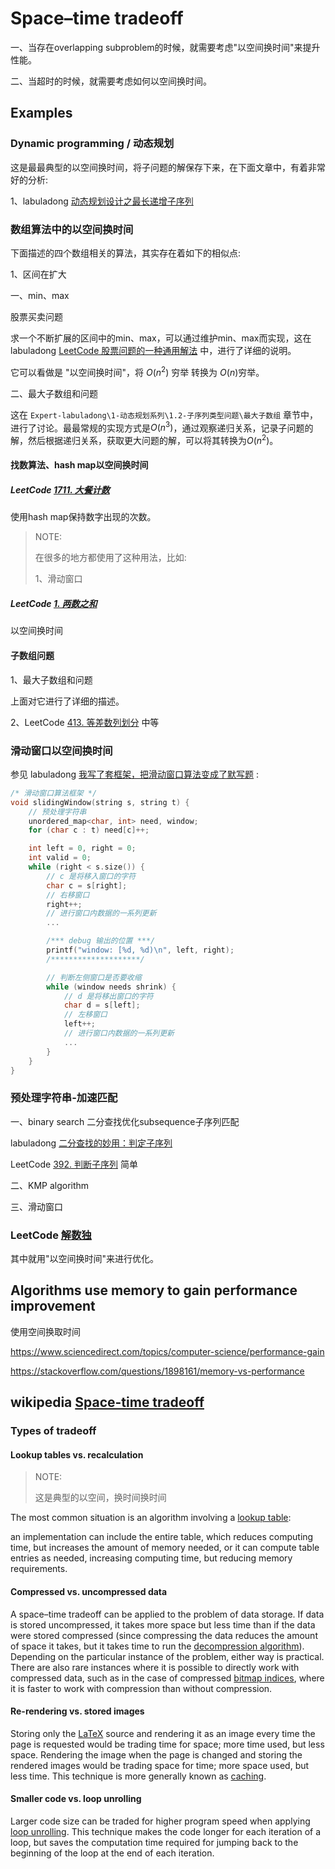 # Space–time tradeoff

一、当存在overlapping subproblem的时候，就需要考虑"以空间换时间"来提升性能。

二、当超时的时候，就需要考虑如何以空间换时间。

## Examples

### Dynamic programming / 动态规划

这是最最典型的以空间换时间，将子问题的解保存下来，在下面文章中，有着非常好的分析: 

1、labuladong [动态规划设计之最长递增子序列](https://mp.weixin.qq.com/s/02o_OPgePjaz3dXnw9TA1w)



### 数组算法中的以空间换时间

下面描述的四个数组相关的算法，其实存在着如下的相似点:

1、区间在扩大



一、min、max

股票买卖问题

求一个不断扩展的区间中的min、max，可以通过维护min、max而实现，这在 labuladong [LeetCode 股票问题的一种通用解法](https://mp.weixin.qq.com/s/TrN7mMdLEPCmT5mOXzgP5A) 中，进行了详细的说明。

它可以看做是 "以空间换时间"，将 $O(n^2)$​ 穷举 转换为 $O(n)$​ 穷举。



二、最大子数组和问题

这在 `Expert-labuladong\1-动态规划系列\1.2-子序列类型问题\最大子数组` 章节中，进行了讨论。最最常规的实现方式是$O(n^3)$，通过观察递归关系，记录子问题的解，然后根据递归关系，获取更大问题的解，可以将其转换为$O(n^2)$​。

#### 找数算法、hash map以空间换时间

##### LeetCode [1711. 大餐计数](https://leetcode-cn.com/problems/count-good-meals/)

使用hash map保持数字出现的次数。

> NOTE: 
>
> 在很多的地方都使用了这种用法，比如:
>
> 1、滑动窗口

##### LeetCode  [1. 两数之和](https://leetcode-cn.com/problems/two-sum/)

以空间换时间



#### 子数组问题

1、最大子数组和问题

上面对它进行了详细的描述。

2、LeetCode [413. 等差数列划分](https://leetcode-cn.com/problems/arithmetic-slices/) 中等



### 滑动窗口以空间换时间

参见 labuladong [我写了套框架，把滑动窗口算法变成了默写题](https://mp.weixin.qq.com/s/ioKXTMZufDECBUwRRp3zaA) :

```C++
/* 滑动窗口算法框架 */
void slidingWindow(string s, string t) {
    // 预处理字符串
    unordered_map<char, int> need, window;
    for (char c : t) need[c]++;

    int left = 0, right = 0;
    int valid = 0; 
    while (right < s.size()) {
        // c 是将移入窗口的字符
        char c = s[right];
        // 右移窗口
        right++;
        // 进行窗口内数据的一系列更新
        ...

        /*** debug 输出的位置 ***/
        printf("window: [%d, %d)\n", left, right);
        /********************/

        // 判断左侧窗口是否要收缩
        while (window needs shrink) {
            // d 是将移出窗口的字符
            char d = s[left];
            // 左移窗口
            left++;
            // 进行窗口内数据的一系列更新
            ...
        }
    }
}
```





### 预处理字符串-加速匹配

一、binary search 二分查找优化subsequence子序列匹配

labuladong [二分查找的妙用：判定子序列](https://mp.weixin.qq.com/s/hWi2hTrQewL_YKioGkXQJg)

LeetCode [392. 判断子序列](https://leetcode-cn.com/problems/is-subsequence/) 简单



二、KMP algorithm



三、滑动窗口



### LeetCode [解数独](https://leetcode-cn.com/problems/sudoku-solver/solution/jie-shu-du-by-leetcode-solution/)

其中就用"以空间换时间"来进行优化。



## Algorithms use memory to gain performance improvement

使用空间换取时间

https://www.sciencedirect.com/topics/computer-science/performance-gain

https://stackoverflow.com/questions/1898161/memory-vs-performance



## wikipedia [Space-time tradeoff](https://infogalactic.com/info/Space%E2%80%93time_tradeoff)



### Types of tradeoff

#### Lookup tables vs. recalculation

> NOTE: 
>
> 这是典型的以空间，换时间换时间

The most common situation is an algorithm involving a [lookup table](https://infogalactic.com/info/Lookup_table): 

an implementation can include the entire table, which reduces computing time, but increases the amount of memory needed, or it can compute table entries as needed, increasing computing time, but reducing memory requirements.

#### Compressed vs. uncompressed data

A space–time tradeoff can be applied to the problem of data storage. If data is stored uncompressed, it takes more space but less time than if the data were stored compressed (since compressing the data reduces the amount of space it takes, but it takes time to run the [decompression algorithm](https://infogalactic.com/info/Data_compression)). Depending on the particular instance of the problem, either way is practical. There are also rare instances where it is possible to directly work with compressed data, such as in the case of compressed [bitmap indices](https://infogalactic.com/info/Bitmap_index), where it is faster to work with compression than without compression.



#### Re-rendering vs. stored images

Storing only the [LaTeX](https://infogalactic.com/info/LaTeX) source and rendering it as an image every time the page is requested would be trading time for space; more time used, but less space. Rendering the image when the page is changed and storing the rendered images would be trading space for time; more space used, but less time. This technique is more generally known as [caching](https://infogalactic.com/info/Cache_(computing)).



#### Smaller code vs. loop unrolling

Larger code size can be traded for higher program speed when applying [loop unrolling](https://infogalactic.com/info/Loop_unrolling). This technique makes the code longer for each iteration of a loop, but saves the computation time required for jumping back to the beginning of the loop at the end of each iteration.